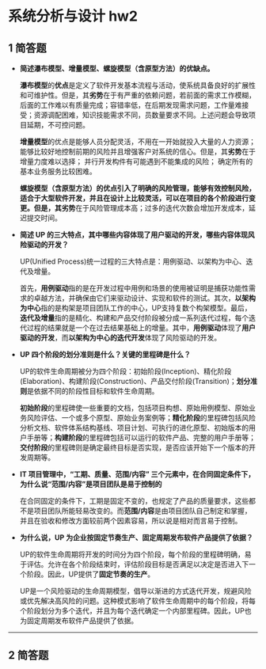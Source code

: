 # 系统分析与设计 hw2

## **1 简答题**

- **简述瀑布模型、增量模型、螺旋模型（含原型方法）的优缺点。**

  **瀑布模型**的**优点**是定义了软件开发基本流程与活动，使系统具备良好的扩展性和可维护性。但是，其**劣势**在于有严重的依赖问题，若前面的需求工作模糊，后面的工作难以有质量完成；容错率低，在后期发现需求问题，工作量难接受；资源调配困难，知识技能需求不同，员数量要求不同。上述问题会导致项目延期，不可控问题。

  **增量模型**的优点是能够人员分配灵活，不用在一开始就投入大量的人力资源；能够比较好地控制前期的风险并且增强客户对系统的信心。但是，其**劣势**在于增量力度难以选择； 并行开发构件有可能遇到不能集成的风险； 确定所有的基本业务服务比较困难。

  **螺旋模型（含原型方法）**的优点引入了明确的风险管理，能够有效控制风险，适合于大型软件开发，并且在设计上比较灵活，可以在项目的各个阶段进行变更。但是，其**劣势**在于风险管理成本高；过多的迭代次数会增加开发成本，延迟提交时间。

- **简述 UP 的三大特点，其中哪些内容体现了用户驱动的开发，哪些内容体现风险驱动的开发？**

  UP(Unified Process)统一过程的三大特点是：用例驱动、以架构为中心、迭代及增量。

  首先，**用例驱动**指的是在开发过程中用例和场景的使用被证明是捕获功能性需求的卓越方法，并确保由它们来驱动设计、实现和软件的测试。其次，**以架构为中心**指的是构架是项目团队工作的中心，UP支持复数个构架模型。最后，**迭代及增量**指的是精化、构建和产品交付阶段被分成一系列迭代过程，每个迭代过程的结果就是一个在过去结果基础上的增量。其中，**用例驱动**体现了**用户驱动的开发**，而**以架构为中心的迭代开发**体现了风险驱动的开发。

- **UP 四个阶段的划分准则是什么？关键的里程碑是什么？**

  UP的软件生命周期被分为四个阶段：初始阶段(Inception)、精化阶段(Elaboration)、构建阶段(Construction)、产品交付阶段(Transition)；**划分准则**是依据不同的阶段性目标和软件生命周期。

  **初始阶段**的里程碑使一些重要的文档，包括项目构想、原始用例模型、原始业务风险评估、一个或多个原型、原始业务案例等；**精化阶段**的里程碑包括风险分析文档、软件体系结构基线、项目计划、可执行的进化原型、初始版本的用户手册等；**构建阶段**的里程碑包括可以运行的软件产品、完整的用户手册等；**交付阶段**的里程碑则是确定最终目标是否实现，是否应该开始下一个版本的开发周期等。

- **IT 项目管理中，“工期、质量、范围/内容” 三个元素中，在合同固定条件下，为什么说“范围/内容”是项目团队是易于控制的**

  在合同固定的条件下，工期是固定不变的，也规定了产品的质量要求，这些都不是项目团队所能轻易改变的。而**范围/内容**是由项目团队自己制定和掌握，并且在验收和修改方面较前两个因素容易，所以说是相对而言易于控制。

- **为什么说，UP 为企业按固定节奏生产、固定周期发布软件产品提供了依据？**

  UP的软件生命周期将开发的时间分为四个阶段，每个阶段的里程碑明确，易于评估。允许在各个阶段结束时，评估阶段目标是否满足以决定是否进入下一个阶段。因此，UP提供了**固定节奏的生产**。

  UP是一个风险驱动的生命周期模型，倡导以渐进的方式迭代开发，规避风险或优先解决高风险的问题。这种模式影响了软件生命周期中的每个阶段，将每个阶段划分为多个迭代，并且为每个迭代确定一个内部里程碑。因此，UP也为固定周期发布软件产品提供了依据。

------

## **2 简答题**

